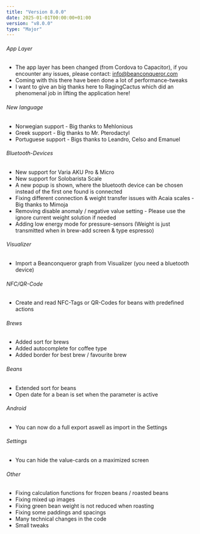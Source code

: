 ```yaml
---
title: "Version 8.0.0"
date: 2025-01-01T00:00:00+01:00
version: "v8.0.0"
type: "Major"
---
```

###### App Layer
- The app layer has been changed (from Cordova to Capacitor), if you encounter any issues, please contact: info@beanconqueror.com
- Coming with this there have been done a lot of performance-tweaks
- I want to give an big thanks here to RagingCactus which did an phenomenal job in lifting the application here!

###### New language
- Norwegian support - Big thanks to Mehlonious
- Greek support - Big thanks to Mr. Pterodactyl
- Portuguese support - Bigs thanks to Leandro, Celso and Emanuel

###### Bluetooth-Devices
- New support for Varia AKU Pro & Micro
- New support for Solobarista Scale
- A new popup is shown, where the bluetooth device can be chosen instead of the first one found is connected
- Fixing different connection & weight transfer issues with Acaia scales - Big thanks to Mimoja
- Removing disable anomaly / negative value setting - Please use the ignore current weight solution if needed
- Adding low energy mode for pressure-sensors (Weight is just transmitted when in brew-add screen & type espresso)

###### Visualizer
- Import a Beanconqueror graph from Visualizer (you need a bluetooth device)

###### NFC/QR-Code
- Create and read NFC-Tags or QR-Codes for beans with predefined actions

###### Brews
- Added sort for brews
- Added autocomplete for coffee type
- Added border for best brew / favourite brew

###### Beans
- Extended sort for beans
- Open date for a bean is set when the parameter is active

###### Android
- You can now do a full export aswell as import in the Settings

###### Settings
- You can hide the value-cards on a maximized screen

###### Other
- Fixing calculation functions for frozen beans / roasted beans
- Fixing mixed up images
- Fixing green bean weight is not reduced when roasting
- Fixing some paddings and spacings
- Many technical changes in the code
- Small tweaks
